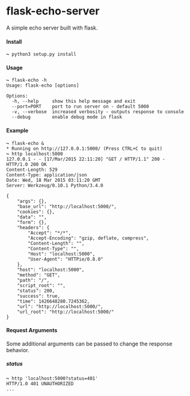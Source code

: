 # flask-echo-server

A simple echo server built with flask.

#### Install
```
↪ python3 setup.py install
```

#### Usage
```
↪ flask-echo -h
Usage: flask-echo [options]

Options:
  -h, --help     show this help message and exit
  --port=PORT    port to run server on - default 5000
  -v, --verbose  increased verbosity - outputs response to console
  --debug        enable debug mode in flask

```

#### Example
```
↪ flask-echo &
* Running on http://127.0.0.1:5000/ (Press CTRL+C to quit)
↪ http localhost:5000
127.0.0.1 - - [17/Mar/2015 22:11:20] "GET / HTTP/1.1" 200 -
HTTP/1.0 200 OK
Content-Length: 529
Content-Type: application/json
Date: Wed, 18 Mar 2015 03:11:20 GMT
Server: Werkzeug/0.10.1 Python/3.4.0

{
    "args": {},
    "base_url": "http://localhost:5000/",
    "cookies": {},
    "data": "",
    "form": {},
    "headers": {
        "Accept": "*/*",
        "Accept-Encoding": "gzip, deflate, compress",
        "Content-Length": "",
        "Content-Type": "",
        "Host": "localhost:5000",
        "User-Agent": "HTTPie/0.8.0"
    },
    "host": "localhost:5000",
    "method": "GET",
    "path": "/",
    "script_root": "",
    "status": 200,
    "success": true,
    "time": 1426648280.7245362,
    "url": "http://localhost:5000/",
    "url_root": "http://localhost:5000/"
}
```

#### Request Arguments
Some additional arguments can be passed to change the response behavior.

##### status
```
↪ http 'localhost:5000?status=401'
HTTP/1.0 401 UNAUTHORIZED
...
```
